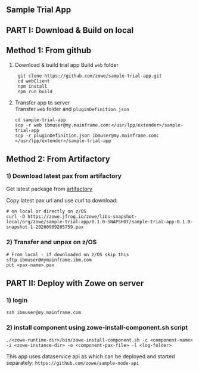 ## Sample Trial App

## PART I: Download & Build on local

## Method 1: From github
1) Download & build trial app
   Build `web` folder
   ```
    git clone https://github.com/zowe/sample-trial-app.git
    cd webClient
    npm install
    npm run build
   ```

2) Transfer app to server  
   Transfer `web` folder and `pluginDefinition.json`
   ```
   cd sample-trial-app
   scp -r web ibmuser@my.mainframe.com:</usr/lpp/extender>/sample-trial-app
   scp -r pluginDefinition.json ibmuser@my.mainframe.com:</usr/lpp/extender>/sample-trial-app
   ```
## Method 2: From Artifactory
### 1) Download latest pax from artifactory
Get latest package from [artifactory](https://zowe.jfrog.io/zowe/webapp/#/artifacts/browse/tree/General/libs-snapshot-local/org/zowe/sample-trial-app/0.1.0-SNAPSHOT)

Copy latest pax url and use curl to download:
```
# on local or directly on z/OS
curl -O https://zowe.jfrog.io/zowe/libs-snapshot-local/org/zowe/sample-trial-app/0.1.0-SNAPSHOT/sample-trial-app-0.1.0-snapshot-1-20200909205759.pax
```

### 2) Transfer and unpax on z/OS
```
# From local - if downloaded on z/OS skip this
sftp ibmuser@mymainframe.ibm.com
put <pax-name>.pax
```


## PART II: Deploy with Zowe on server

### 1) login
```  
ssh ibmuser@my.mainframe.com       
```

### 2) install component using zowe-install-component.sh script
```
./<zowe-runtime-dir>/bin/zowe-install-component.sh -c <component-name> -i <zowe-instance-dir> -o <component-pax-file> -l <log-folder>

```

This app uses dataservice api as which can be deployed and started separately:
`https://github.com/zowe/sample-node-api`